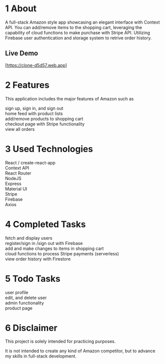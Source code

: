 # 1 About

A full-stack Amazon style app showcasing an elegant interface with Context API. You can add/remove items to the shopping cart, leveraging the capability of cloud functions to make purchase with Stripe API. Utilizing Firebase user authentication and storage system to retrive order history.

## Live Demo

[https://clone-d5d57.web.app]

# 2 Features

This application includes the major features of Amazon such as

sign up, sign in, and sign out  
home feed with product lists  
add/remove products to shopping cart  
checkout page with Stripe functionality  
view all orders

# 3 Used Technologies

React / create-react-app  
Context API  
React Router  
NodeJS  
Express  
Material UI  
Stripe  
Firebase  
Axios

# 4 Completed Tasks

fetch and display users  
register/sign in /sign out with Firebase  
add and make changes to items in shopping cart  
cloud functions to process Stripe payments (serverless)  
view order history with Firestore

# 5 Todo Tasks

user profile  
edit, and delete user  
admin functionality  
product page

# 6 Disclaimer

This project is solely intended for practicing purposes.

It is not intended to create any kind of Amazon competitor, but to advance my skills in full-stack development.

